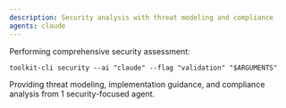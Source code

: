 ```yaml
---
description: Security analysis with threat modeling and compliance
agents: claude
---
```


Performing comprehensive security assessment:

`toolkit-cli security --ai "claude" --flag "validation" "$ARGUMENTS"`

Providing threat modeling, implementation guidance, and compliance analysis from 1 security-focused agent.
